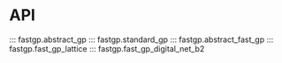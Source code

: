 # API

::: fastgp.abstract_gp
::: fastgp.standard_gp
::: fastgp.abstract_fast_gp
::: fastgp.fast_gp_lattice
::: fastgp.fast_gp_digital_net_b2

